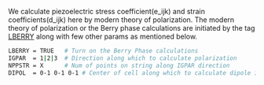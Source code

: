 We calculate piezoelectric stress coefficient(e_ijk) and strain coefficients(d_ijk) here by modern theory of polarization.
The modern theory of polarization or the Berry phase calculations are initiated by the tag [LBERRY](https://www.vasp.at/wiki/index.php/LBERRY) along with few other params
as mentioned below.

```bash
LBERRY = TRUE   # Turn on the Berry Phase calculations
IGPAR  = 1|2|3  # Direction along which to calculate polarization
NPPSTR = X      # Num of points on string along IGPAR direction
DIPOL  = 0-1 0-1 0-1 # Center of cell along which to calculate dipole in fractional cords.
```